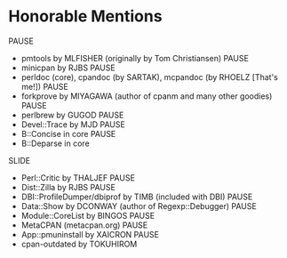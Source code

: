 # Honorable Mentions

PAUSE
* pmtools by MLFISHER (originally by Tom Christiansen)
PAUSE
* minicpan by RJBS
PAUSE
* perldoc (core), cpandoc (by SARTAK), mcpandoc (by RHOELZ [That's me!])
PAUSE
* forkprove by MIYAGAWA (author of cpanm and many other goodies)
PAUSE
* perlbrew by GUGOD
PAUSE
* Devel::Trace by MJD
PAUSE
* B::Concise in core
PAUSE
* B::Deparse in core

SLIDE

* Perl::Critic by THALJEF
PAUSE
* Dist::Zilla by RJBS
PAUSE
* DBI::ProfileDumper/dbiprof by TIMB (included with DBI)
PAUSE
* Data::Show by DCONWAY (author of Regexp::Debugger)
PAUSE
* Module::CoreList by BINGOS
PAUSE
* MetaCPAN (metacpan.org)
PAUSE
* App::pmuninstall by XAICRON
PAUSE
* cpan-outdated by TOKUHIROM
